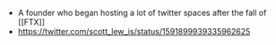 - A founder who began hosting a lot of twitter spaces after the fall of [[FTX]]
- https://twitter.com/scott_lew_is/status/1591899939335962625
